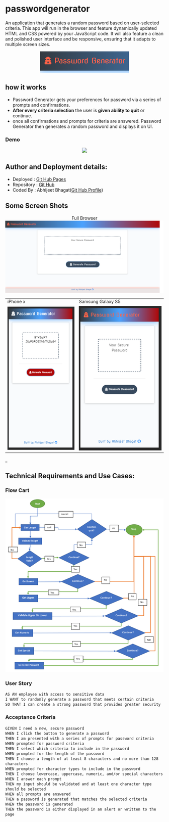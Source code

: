 # passwordgenerator

 An application that generates a random password based on user-selected criteria. This app will run in the browser and feature dynamically updated HTML and CSS powered by your JavaScript code. It will also feature a clean and polished user interface and be responsive, ensuring that it adapts to multiple screen sizes.

 <div align="center">
 <img src="assets/logo.png"/>
 </div>

 ## how it works

 * Password Generator gets your preferences for password via a series of prompts and confirmations.
* **After every criteria selection** the user is **given ability to quit** or continue.
* once all confirmations and prompts for criteria are answered. Password Generator then generates a random password and displays it on UI.

### Demo

 <div align="center">
 <img src="assets/demo.gif"/>
 </div>

## Author and Deployment details:
* Deployed : [Git Hub Pages](https://bhagatabhijeet.github.io/passwordgenerator/index.html)
* Repository : [Git Hub](https://github.com/bhagatabhijeet/passwordgenerator)
* Coded By : Abhijeet Bhagat([Git Hub Profile](https://github.com/bhagatabhijeet))

## Some Screen Shots
<div align="center">
Full Browser
 <img src="assets/full_browser.png"/>
 <table>
 <tr>
 <td>iPhone x</td><td>Samsung Galaxy S5</td>
 </tr>
 <tr>
 <td><img src="assets/iphone.png"/></td>
 <td><img src="assets/galaxys5.png"/></td>
 </tr>
 </table>
 </div>_

## Technical Requirements and Use Cases:

### Flow Cart

 <div align="center">
 <img src="assets/flow_chart.png"/>
 </div>

### User Story

```
AS AN employee with access to sensitive data
I WANT to randomly generate a password that meets certain criteria
SO THAT I can create a strong password that provides greater security
```

### Acceptance Criteria

```
GIVEN I need a new, secure password
WHEN I click the button to generate a password
THEN I am presented with a series of prompts for password criteria
WHEN prompted for password criteria
THEN I select which criteria to include in the password
WHEN prompted for the length of the password
THEN I choose a length of at least 8 characters and no more than 128 characters
WHEN prompted for character types to include in the password
THEN I choose lowercase, uppercase, numeric, and/or special characters
WHEN I answer each prompt
THEN my input should be validated and at least one character type should be selected
WHEN all prompts are answered
THEN a password is generated that matches the selected criteria
WHEN the password is generated
THEN the password is either displayed in an alert or written to the page
```
